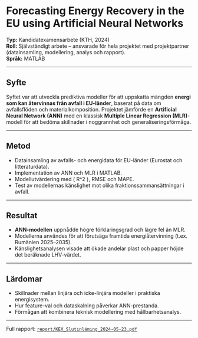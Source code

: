 # Forecasting Energy Recovery in the EU using Artificial Neural Networks

**Typ:** Kandidatexamensarbete (KTH, 2024)  
**Roll:** Självständigt arbete – ansvarade för hela projektet med projektpartner (datainsamling, modellering, analys och rapport).  
**Språk:** MATLAB  

---

## Syfte
Syftet var att utveckla prediktiva modeller för att uppskatta mängden **energi som kan återvinnas från avfall i EU-länder**, baserat på data om avfallsflöden och materialkomposition. Projektet jämförde en **Artificial Neural Network (ANN)** med en klassisk **Multiple Linear Regression (MLR)**-modell för att bedöma skillnader i noggrannhet och generaliseringsförmåga.

---

## Metod
- Datainsamling av avfalls- och energidata för EU-länder (Eurostat och litteraturdata).  
- Implementation av ANN och MLR i MATLAB.  
- Modellutvärdering med \( R^2 \), RMSE och MAPE.  
- Test av modellernas känslighet mot olika fraktionssammansättningar i avfall.

---

## Resultat
- **ANN-modellen** uppnådde högre förklaringsgrad och lägre fel än MLR.  
- Modellerna användes för att förutsäga framtida energiåtervinning (t.ex. Rumänien 2025–2035).  
- Känslighetsanalysen visade att ökade andelar plast och papper höjde det beräknade LHV-värdet.

---

## Lärdomar
- Skillnader mellan linjära och icke-linjära modeller i praktiska energisystem.  
- Hur feature-val och dataskalning påverkar ANN-prestanda.  
- Förmågan att kombinera teknisk modellering med hållbarhetsanalys.

---
Full rapport: [`report/KEX_Slutinläming_2024-05-23.pdf`](./report/KEX_Slutinläming_2024-05-23.pdf)
